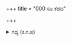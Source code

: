 +++
title = "000 ಸೂ ಕೆಡೆದ"

+++

<details><summary>ಗದ್ಯ (ಕ.ಗ.ಪ) </summary>

ಸೂಚನಾ: ನೆಲಕ್ಕೆ ಬಿದ್ದ ಕೌರವನೃಪಾಲನ ಅನುಮತಿಯನ್ನು ಪಡೆದು ಕೃಪ, ಕೃತವರ್ಮ, ಅಶ್ವತ್ಥಾಮರು ಜೊತೆಯಾಗಿ ಪಾಂಡವರ ಪಾಳೆಯದತ್ತ ಬಂದರು.
</details>
